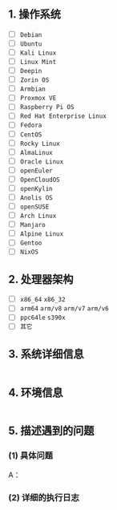 <!-- 这是隐藏的信息

在提交前请阅读下面的内容：

⚠️如果方便的话请优先在 GitHub 官方仓库提交 Issue！
⚠️如果在使用过程中遇到问题需要帮助，请严格按照模板提交反馈！
⚠️如果是意见与建议类问题则不需要使用此模板，自行清除所有模板内容！

⚠️请_完整_填写以下模板描述问题，否则反馈将会被系统关闭。
⚠️请_完整_填写以下模板描述问题，否则反馈将会被系统关闭。
⚠️请_完整_填写以下模板描述问题，否则反馈将会被系统关闭。
（重要的事情说三遍😉）

点击编辑器上方的 Preview 图标可预览效果

-->

<!-- 👆这样括起来的信息将被隐藏，填写时注意不要写在里面。 -->

## 1. 操作系统
<!-- 将中括号内的 "空格" 替换为 "x" ，即为选中，例：" - [x] 是 " -->
- [ ] `Debian`
- [ ] `Ubuntu`
- [ ] `Kali Linux`
- [ ] `Linux Mint`
- [ ] `Deepin`
- [ ] `Zorin OS`
- [ ] `Armbian`
- [ ] `Proxmox VE`
- [ ] `Raspberry Pi OS`
- [ ] `Red Hat Enterprise Linux`
- [ ] `Fedora`
- [ ] `CentOS`
- [ ] `Rocky Linux`
- [ ] `AlmaLinux`
- [ ] `Oracle Linux`
- [ ] `openEuler`
- [ ] `OpenCloudOS`
- [ ] `openKylin`
- [ ] `Anolis OS`
- [ ] `openSUSE`
- [ ] `Arch Linux`
- [ ] `Manjaro`
- [ ] `Alpine Linux`
- [ ] `Gentoo`
- [ ] `NixOS`

## 2. 处理器架构
<!-- 将中括号内的 "空格" 替换为 "x" ，即为选中，例：" - [x] 否 " -->
- [ ] `x86_64` `x86_32`
- [ ] `arm64` `arm/v8` `arm/v7` `arm/v6`
- [ ] `ppc64le` `s390x`
- [ ] `其它`

## 3. 系统详细信息
<!-- 请执行命令 "cat /etc/os-release"，并将输出结果粘贴在下方 -->
```

```

## 4. 环境信息
<!-- 请执行命令 "uname -a"，并将输出结果粘贴在下方 -->
```

```

## 5. 描述遇到的问题
### (1) 具体问题
A：


### (2) 详细的执行日志
<!-- 请在此处粘贴详细完整的日志，从执行脚本开始到结束。 -->
```

```
